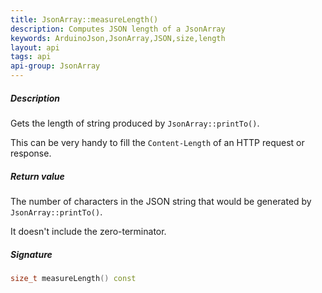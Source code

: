 ```yaml
---
title: JsonArray::measureLength()
description: Computes JSON length of a JsonArray
keywords: ArduinoJson,JsonArray,JSON,size,length
layout: api
tags: api
api-group: JsonArray
---
```


##### Description

Gets the length of string produced by `JsonArray::printTo()`.

This can be very handy to fill the `Content-Length` of an HTTP request or response.

##### Return value

The number of characters in the JSON string that would be generated by `JsonArray::printTo()`.

It doesn't include the zero-terminator.

##### Signature

```c++
size_t measureLength() const
```
